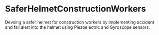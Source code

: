 # SaferHelmetConstructionWorkers
Devsing a safer helmet for construction workers by implementing accident and fall alert into the helmet using Piezoelectric and Gyroscope sensors.
